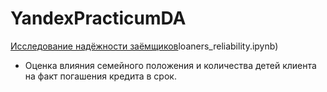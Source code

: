 # YandexPracticumDA
[Исследование надёжности заёмщиков](https://github.com/Ksyuwish/YandexPracticumDA/blob/main/projects/1)loaners_reliability.ipynb)
* Оценка влияния семейного положения и количества детей клиента на факт погашения кредита в срок.
